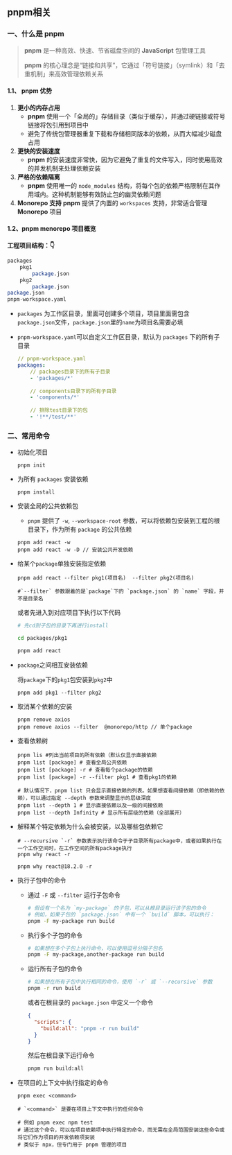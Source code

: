 ## pnpm相关

### 一、什么是 pnpm

> **pnpm** 是一种高效、快速、节省磁盘空间的 **JavaScript** 包管理工具
>
> **pnpm** 的核心理念是“链接和共享”，它通过「符号链接」（symlink）和「去重机制」来高效管理依赖关系

#### 1.1、 pnpm 优势

1. **更小的内存占用**
   - **pnpm** 使用一个「全局的」存储目录（类似于缓存），并通过硬链接或符号链接将包引用到项目中
   - 避免了传统包管理器重复下载和存储相同版本的依赖，从而大幅减少磁盘占用
2. **更快的安装速度**
   - **pnpm** 的安装速度非常快，因为它避免了重复的文件写入，同时使用高效的并发机制来处理依赖安装
3. **严格的依赖隔离**
   - **pnpm** 使用唯一的 `node_modules` 结构，将每个包的依赖严格限制在其作用域内。这种机制能够有效防止包的幽灵依赖问题
4. **Monorepo 支持**
   **pnpm** 提供了内置的 `workspaces` 支持，非常适合管理 **Monorepo** 项目

#### 1.2、pnpm menorepo 项目概览

**工程项目结构：👇**

```di
packages
    pkg1
        package.json
    pkg2
        package.json
package.json
pnpm-workspace.yaml
```

- `packages` 为工作区目录，里面可创建多个项目，项目里面需包含`package.json`文件，`package.json`里的`name`为项目名需要必填

- `pnpm-workspace.yaml`可以自定义工作区目录，默认为 `packages` 下的所有子目录

  ```yaml
  // pnpm-workspace.yaml
  packages:
      // packages目录下的所有子目录
      - 'packages/*'
      
      // components目录下的所有子目录
      - 'components/*'
      
      // 排除test目录下的包
      - '!**/test/**'
  ```

### 二、常用命令

- 初始化项目

  ```shell
  pnpm init
  ```

- 为所有 `packages` 安装依赖

  ```shell
  pnpm install
  ```

- 安装全局的公共依赖包

  - `pnpm` 提供了 `-w`, `--workspace-root` 参数，可以将依赖包安装到工程的根目录下，作为所有 `package` 的公共依赖

  ```shell
  pnpm add react -w
  pnpm add react -w -D // 安装公共开发依赖
  ```

- 给某个`package`单独安装指定依赖

  ```shell
  pnpm add react --filter pkg1(项目名)  --filter pkg2(项目名)
  
  #`--filter` 参数跟着的是`package`下的 `package.json` 的 `name` 字段，并不是目录名
  ```

  或者先进入到对应项目下执行以下代码

  ```bash
  # 先cd到子包的目录下再进行install
  
  cd packages/pkg1 
  
  pnpm add react
  ```


- `package`之间相互安装依赖

  将`package`下的`pkg1`包安装到`pkg2`中

  ```shell
  pnpm add pkg1 --filter pkg2
  ```


- 取消某个依赖的安装

  ```shell
  pnpm remove axios
  pnpm remove axios --filter  @monorepo/http // 单个package
  ```

- 查看依赖树 <!--无法指定版本-->

  ```shell
  pnpm lis #列出当前项目的所有依赖（默认仅显示直接依赖
  pnpm list [package] # 查看全局公共依赖
  pnpm list [package] -r # 查看每个package的依赖
  pnpm list [package] -r --filter pkg1 # 查看pkg1的依赖
  
  # 默认情况下，pnpm list 只会显示直接依赖的列表。如果想查看间接依赖（即依赖的依赖），可以通过指定 --depth 参数来调整显示的层级深度
  pnpm list --depth 1 # 显示直接依赖以及一级的间接依赖
  pnpm list --depth Infinity # 显示所有层级的依赖（全部展开）
  ```

- 解释某个特定依赖为什么会被安装，以及哪些包依赖它<!--可以指定版本-->

  ```shell
  # --recursive `-r` 参数表示执行该命令于子目录所有package中，或者如果执行在一个工作空间时，在工作空间的所有package执行
  pnpm why react -r 
  
  pnpm why react@18.2.0 -r 
  ```

- 执行子包中的命令

  
  - 通过 `-F` 或 `--filter` 运行子包命令
  
    ```bash
    # 假设有一个名为 `my-package` 的子包，可以从根目录运行该子包的命令
    # 例如，如果子包的 `package.json` 中有一个 `build` 脚本，可以执行：
    pnpm -F my-package run build
    ```
  
  - 执行多个子包的命令
  
    ```bash
    # 如果想在多个子包上执行命令，可以使用逗号分隔子包名
    pnpm -F my-package,another-package run build
    ```
  
  - 运行所有子包的命令
  
    ```bash
    # 如果想在所有子包中执行相同的命令，使用 `-r` 或 `--recursive` 参数
    pnpm -r run build
    ```
  
    或者在根目录的 `package.json` 中定义一个命令
  
    ```json
    {
      "scripts": {
        "build:all": "pnpm -r run build"
      }
    }
    ```
  
    然后在根目录下运行命令
  
    ```bash
    pnpm run build:all
    ```
  
- 在项目的上下文中执行指定的命令

  ```shell
  pnpm exec <command>
  
  # `<command>` 是要在项目上下文中执行的任何命令
  
  # 例如 pnpm exec npm test
  # 通过这个命令，可以在项目依赖项中执行特定的命令，而无需在全局范围安装这些命令或将它们作为项目的开发依赖项安装
  # 类似于 npx，但专门用于 pnpm 管理的项目
  ```

  